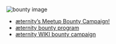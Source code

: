 ![bounty image](https://cdn-images-1.medium.com/max/1400/1*l5-bqVCstxHjsZPk8vzL4Q.png)

* [æternity’s Meetup Bounty Campaign!](https://blog.aeternity.com/%C3%A6ternitys-meetup-bounty-campaign-bb348067e5a4)
* [æternity bounty program](https://blog.aeternity.com/%C3%A6ternity-bounty-program-e6191d330cf5)
* [æternity WIKI bounty campaign](https://blog.aeternity.com/%C3%A6ternity-wiki-bounty-campaign-6419b7c7c3bd)